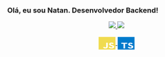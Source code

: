 ### Olá, eu sou Natan. Desenvolvedor Backend!

<div align="center">
  <a href="https://github.com/NatanielCosta">
  <img height="180em" src="https://github-readme-stats.vercel.app/api?username=NatanielCosta&show_icons=true&theme=dracula&include_all_commits=true&count_private=true"/>
  <img height="180em" src="https://github-readme-stats.vercel.app/api/top-langs/?username=NatanielCosta&layout=compact&langs_count=7&theme=dracula"/>
</div>
<div align="center" style="display: inline_block"><br>
  <img align="center" alt="Natan-Js" height="30" width="40" src="https://raw.githubusercontent.com/devicons/devicon/master/icons/javascript/javascript-plain.svg">
  <img align="center" alt="Natan-Ts" height="30" width="40" src="https://raw.githubusercontent.com/devicons/devicon/master/icons/typescript/typescript-plain.svg">
</div>

